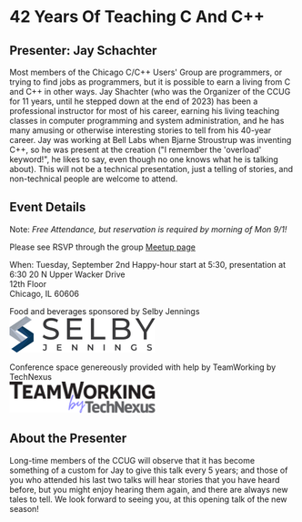 # 42 Years Of Teaching C And C++

## Presenter: Jay Schachter

Most members of the Chicago C/C++ Users' Group are programmers, or trying to find jobs as programmers, but it is possible to earn a living from C and C++ in other ways. Jay Shachter (who was the Organizer of the CCUG for 11 years, until he stepped down at the end of 2023) has been a professional instructor for most of his career, earning his living teaching classes in computer programming and system administration, and he has many amusing or otherwise interesting stories to tell from his 40-year career. Jay was working at Bell Labs when Bjarne Stroustrup was inventing C++, so he was present at the creation ("I remember the 'overload' keyword!", he likes to say, even though no one knows what he is talking about). This will not be a technical presentation, just a telling of stories, and non-technical people are welcome to attend.

## Event Details

Note: *Free Attendance, but reservation is required by morning of Mon 9/1!* 

Please see RSVP through the group [Meetup page](https://www.meetup.com/chicago-c-cpp-users-group/events/310631501/)

When: Tuesday, September 2nd
Happy-hour start at 5:30, presentation at 6:30
20 N Upper Wacker Drive  
12th Floor  
Chicago, IL 60606 

Food and beverages sponsored by Selby Jennings  
[![Selby Jennings](../logos/selby_jennings_2022_small.png)](https://www.selbyjennings.com/)

Conference space genereously provided with help by TeamWorking by TechNexus  
[![TeamWorking by TechNexus](../logos/team_working_by_tech_nexus_2022_small.png)](https://teamworking.vc/)

## About the Presenter

Long-time members of the CCUG will observe that it has become something of a custom for Jay to give this talk every 5 years; and those of you who attended his last two talks will hear stories that you have heard before, but you might enjoy hearing them again, and there are always new tales to tell. We look forward to seeing you, at this opening talk of the new season!


